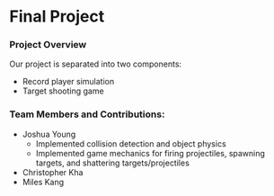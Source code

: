 # Final Project

### Project Overview

Our project is separated into two components:
* Record player simulation
* Target shooting game

### Team Members and Contributions:

* Joshua Young
   * Implemented collision detection and object physics
   * Implemented game mechanics for firing projectiles, spawning targets, and shattering targets/projectiles
* Christopher Kha
* Miles Kang
